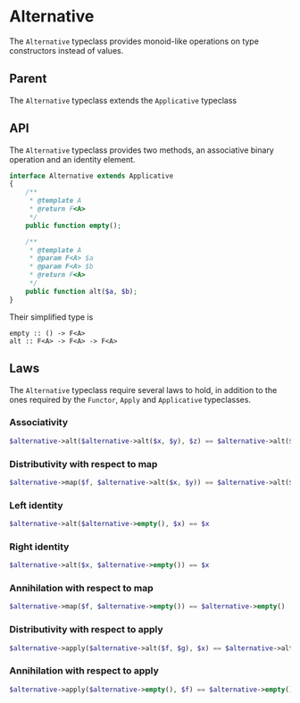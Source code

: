 # Alternative

The `Alternative` typeclass provides monoid-like operations on type constructors instead of values.

## Parent

The `Alternative` typeclass extends the `Applicative` typeclass

## API

The `Alternative` typeclass provides two methods, an associative binary operation and an identity element.

```php
interface Alternative extends Applicative
{
    /**
     * @template A
     * @return F<A>
     */
    public function empty();

    /**
     * @template A
     * @param F<A> $a
     * @param F<A> $b
     * @return F<A>
     */
    public function alt($a, $b);
}
```

Their simplified type is

```
empty :: () -> F<A>
alt :: F<A> -> F<A> -> F<A>
```

## Laws

The `Alternative` typeclass require several laws to hold, in addition to the ones required by the `Functor`, `Apply` and
`Applicative` typeclasses.

### Associativity

```php
$alternative->alt($alternative->alt($x, $y), $z) == $alternative->alt($x, $alternative->alt($y, $z))
```

### Distributivity with respect to map

```php
$alternative->map($f, $alternative->alt($x, $y)) == $alternative->alt($alternative->map($f, $x), $alternative->map($f, $y))
```

### Left identity

```php
$alternative->alt($alternative->empty(), $x) == $x
```

### Right identity

```php
$alternative->alt($x, $alternative->empty()) == $x
```

### Annihilation with respect to map

```php
$alternative->map($f, $alternative->empty()) == $alternative->empty()
```

### Distributivity with respect to apply

```php
$alternative->apply($alternative->alt($f, $g), $x) == $alternative->alt($alternative->apply($f, $x), $alternative->apply($g, $x))
```

### Annihilation with respect to apply

```php
$alternative->apply($alternative->empty(), $f) == $alternative->empty()
```
